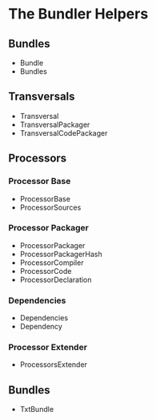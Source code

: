 # The Bundler Helpers

## Bundles

* Bundle
* Bundles

## Transversals

* Transversal
* TransversalPackager
* TransversalCodePackager

## Processors

### Processor Base

* ProcessorBase
* ProcessorSources

### Processor Packager

* ProcessorPackager
* ProcessorPackagerHash
* ProcessorCompiler
* ProcessorCode
* ProcessorDeclaration

### Dependencies

* Dependencies
* Dependency

### Processor Extender

* ProcessorsExtender

## Bundles

* TxtBundle
